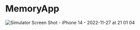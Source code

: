 # MemoryApp

![Simulator Screen Shot - iPhone 14 - 2022-11-27 at 21 01 04](https://user-images.githubusercontent.com/13812858/204157110-7fe6baab-1795-4f12-9e81-abe0ba0bdf4c.png)
